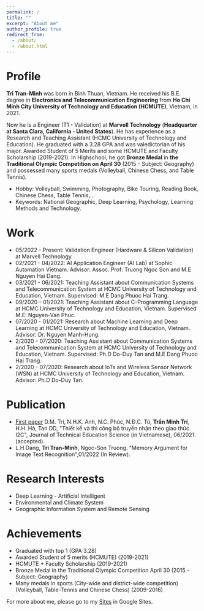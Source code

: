 ```yaml
---
permalink: /
title: ""
excerpt: "About me"
author_profile: true
redirect_from: 
  - /about/
  - /about.html
---
```



# Profile
**Tri Tran-Minh** was born in Binh Thuan, Vietnam. He received his B.E. degree in **Electronics and Telecommunication Engineering** from **Ho Chi Minh City University of Technology and Education (HCMUTE)**, Vietnam, in 2021. 

Now he is a Engineer (T1 - Validation) at **Marvell Technology** (**Headquarter at Santa Clara, California - United States**). He has experience as a Research and Teaching Assistant (HCMC University of Technology and Education). He graduated with a 3.28 GPA and was valedictorian of his major. Awarded Student of 5 Merits and some HCMUTE and Faculty Scholarship (2019-2021). In Highschool, he got **Bronze Medal** in **the Traditional Olympic Competition on April 30** (2015 - Subject: Geography) and possessed many sports medals (Volleyball, Chinese Chess, and Table Tennis).
* Hobby: Volleyball, Swimming, Photography, Bike Touring, Reading Book, Chinese Chess, Table Tennis,...
* Keywords: National Geographic, Deep Learning, Psychology, Learning Methods and Technology.

# Work
* 05/2022 - Present: Validation Engineer (Hardware & Silicon Validation) at Marvell Technology.
* 02/2021 - 04/2022: AI Application Engineer (AI Lab) at Sophic Automation Vietnam. Advisor: Assoc. Prof: Truong Ngoc Son and M.E Nguyen Hai Dang.
* 03/2021 - 06/2021: Teaching Assistant about Communication Systems and Telecommunication System at HCMC University of Technology and Education, Vietnam. Supervised: M.E Dang Phuoc Hai Trang.
* 09/2020 - 01/2021: Teaching Assistant about C-Programming Language at HCMC University of Technology and Education, Vietnam. Supervised M.E: Nguyen-Van Phuc.
* 07/2020 - 01/2021: Research about Machine Learning and Deep Learning at HCMC University of Technology and Education, Vietnam. Advisor: Dr. Nguyen Manh-Hung.
* 2/2020 - 07/2020: Teaching Assistant about Communication Systems and Telecommunication System at HCMC University of Technology and Education, Vietnam. Supervised: Ph.D Do-Duy Tan and M.E Dang Phuoc Hai Trang.
* 2/2020 - 07/2020: Research about IoTs and Wireless Sensor Network (WSN) at HCMC University of Technology and Education, Vietnam. Advisor: Ph.D Do-Duy Tan.

# Publication 
* [First paper](https://jte.hcmute.edu.vn/index.php/jte/article/view/141/116) D.M. Trí, N.H.K. Anh, N.C. Phúc, N.Đ.C. Tú, **Trần Minh Trí**, H.H. Hà, Tan DD, "Thiết kế và thi công bộ truyền nhận theo giao thức I2C", Journal of Technical Education Science (in Vietnamese), 06/2021. (accepted).
* L.H Dang, **Tri Tran-Minh**, Ngoc-Son Truong. "Memory Argument for Image Text Recognition",01/2022 (In Review).

# Research Interests 
* Deep Learning - Artificial Intelligent
* Environmental and Climate System 
* Geographic Information System and Remote Sensing

# Achievements
* Graduated with top 1 (GPA 3.28) 
* Awarded Student of 5 merits (HCMUTE) (2019-2021)
* HCMUTE + Faculty Scholarship (2019-2021)
* Bronze Medal in the Traditional Olympic Competition April 30 (2015 - Subject: Geography)
* Many medals in sports (City-wide and district-wide competition) (Volleyball, Table-Tennis and Chinese Chess) (2009-2016)

For more about me, please go to my [Sites](https://sites.google.com/view/aristrann) in Google Sites. 
